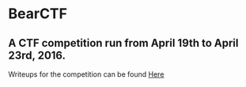 # BearCTF

## A CTF competition run from April 19th to April 23rd, 2016.

Writeups for the competition can be found [Here](https://github.com/Soupdoop/BearCTFWriteups)
